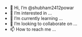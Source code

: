 - 👋 Hi, I’m @shubham2412powar
- 👀 I’m interested in ...
- 🌱 I’m currently learning ...
- 💞️ I’m looking to collaborate on ...
- 📫 How to reach me ...

<!---
shubham2412powar/shubham2412powar is a ✨ special ✨ repository because its `README.md` (this file) appears on your GitHub profile.
You can click the Preview link to take a look at your changes.
--->
